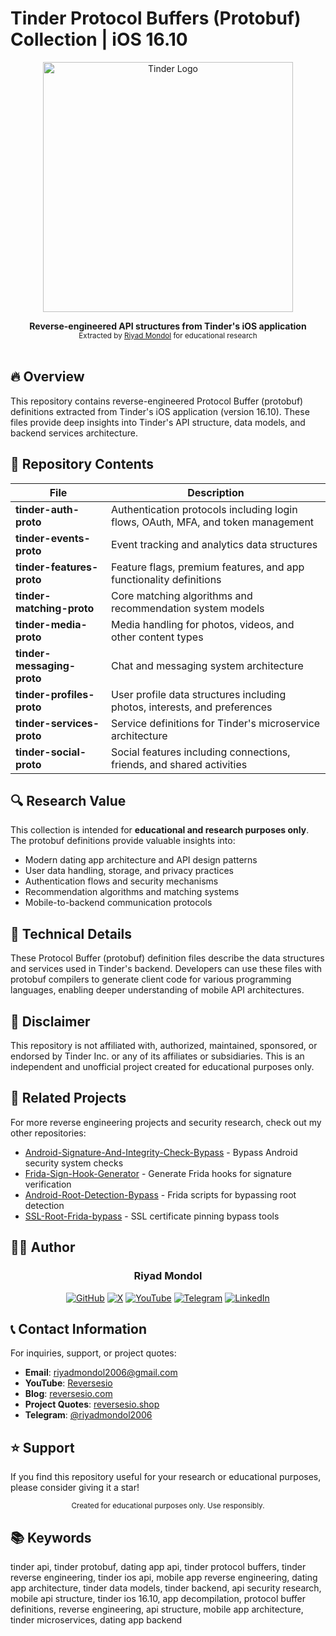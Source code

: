 # Tinder Protocol Buffers (Protobuf) Collection | iOS 16.10

<p align="center">
  <img src="https://logos-world.net/wp-content/uploads/2020/09/Tinder-Logo.png" alt="Tinder Logo" width="400"/>
</p>

<div align="center">
  <strong>Reverse-engineered API structures from Tinder's iOS application</strong>
</div>

<div align="center">
  <sub>Extracted by <a href="https://github.com/riyadmondol2006">Riyad Mondol</a> for educational research</sub>
</div>

<br />

## 🔥 Overview

This repository contains reverse-engineered Protocol Buffer (protobuf) definitions extracted from Tinder's iOS application (version 16.10). These files provide deep insights into Tinder's API structure, data models, and backend services architecture.

## 📁 Repository Contents

| File | Description |
|------|-------------|
| **tinder-auth-proto** | Authentication protocols including login flows, OAuth, MFA, and token management |
| **tinder-events-proto** | Event tracking and analytics data structures |
| **tinder-features-proto** | Feature flags, premium features, and app functionality definitions |
| **tinder-matching-proto** | Core matching algorithms and recommendation system models |
| **tinder-media-proto** | Media handling for photos, videos, and other content types |
| **tinder-messaging-proto** | Chat and messaging system architecture |
| **tinder-profiles-proto** | User profile data structures including photos, interests, and preferences |
| **tinder-services-proto** | Service definitions for Tinder's microservice architecture |
| **tinder-social-proto** | Social features including connections, friends, and shared activities |

## 🔍 Research Value

This collection is intended for **educational and research purposes only**. The protobuf definitions provide valuable insights into:

- Modern dating app architecture and API design patterns
- User data handling, storage, and privacy practices
- Authentication flows and security mechanisms
- Recommendation algorithms and matching systems
- Mobile-to-backend communication protocols

## 🧪 Technical Details

These Protocol Buffer (protobuf) definition files describe the data structures and services used in Tinder's backend. Developers can use these files with protobuf compilers to generate client code for various programming languages, enabling deeper understanding of mobile API architectures.

## 🚫 Disclaimer

This repository is not affiliated with, authorized, maintained, sponsored, or endorsed by Tinder Inc. or any of its affiliates or subsidiaries. This is an independent and unofficial project created for educational purposes only.

## 🔗 Related Projects

For more reverse engineering projects and security research, check out my other repositories:

- [Android-Signature-And-Integrity-Check-Bypass](https://github.com/riyadmondol2006/Android-Signature-And-Integrity-Check-Bypass) - Bypass Android security system checks
- [Frida-Sign-Hook-Generator](https://github.com/riyadmondol2006/Frida-Sign-Hook-Generator) - Generate Frida hooks for signature verification
- [Android-Root-Detection-Bypass](https://github.com/riyadmondol2006/Android-Root-Detection-Bypass---Frida-Script) - Frida scripts for bypassing root detection
- [SSL-Root-Frida-bypass](https://github.com/riyadmondol2006/SSL-Root-Frida-bypass) - SSL certificate pinning bypass tools

## 👨‍💻 Author

<div align="center">
  <h3>Riyad Mondol</h3>

  <a href="https://github.com/riyadmondol2006"><img src="https://img.shields.io/badge/GitHub-riyadmondol2006-blue?style=for-the-badge&logo=github" alt="GitHub"></a>
  <a href="https://twitter.com/riyadmondol2006"><img src="https://img.shields.io/badge/X-riyadmondol2006-blue?style=for-the-badge&logo=x" alt="X"></a>
  <a href="https://youtube.com/@reversesio"><img src="https://img.shields.io/badge/YouTube-reversesio-red?style=for-the-badge&logo=youtube" alt="YouTube"></a>
  <a href="https://t.me/riyadmondol2006"><img src="https://img.shields.io/badge/Telegram-riyadmondol2006-blue?style=for-the-badge&logo=telegram" alt="Telegram"></a>
  <a href="https://linkedin.com/in/riyadmondol2006"><img src="https://img.shields.io/badge/LinkedIn-riyadmondol2006-blue?style=for-the-badge&logo=linkedin" alt="LinkedIn"></a>
</div>

## 📞 Contact Information

For inquiries, support, or project quotes:

- **Email**: [riyadmondol2006@gmail.com](mailto:riyadmondol2006@gmail.com)
- **YouTube**: [Reversesio](https://www.youtube.com/@reversesio)
- **Blog**: [reversesio.com](http://reversesio.com/)
- **Project Quotes**: [reversesio.shop](http://reversesio.shop/)
- **Telegram**: [@riyadmondol2006](https://t.me/riyadmondol2006)

## ⭐ Support

If you find this repository useful for your research or educational purposes, please consider giving it a star!

<div align="center">
  <sub>Created for educational purposes only. Use responsibly.</sub>
</div>

## 📚 Keywords

tinder api, tinder protobuf, dating app api, tinder protocol buffers, tinder reverse engineering, tinder ios api, mobile app reverse engineering, dating app architecture, tinder data models, tinder backend, api security research, mobile api structure, tinder ios 16.10, app decompilation, protocol buffer definitions, reverse engineering, api structure, mobile app architecture, tinder microservices, dating app backend 